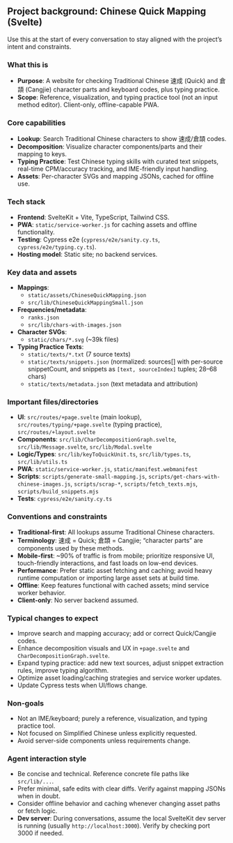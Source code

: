 ## Project background: Chinese Quick Mapping (Svelte)

Use this at the start of every conversation to stay aligned with the project’s intent and constraints.

### What this is

- **Purpose**: A website for checking Traditional Chinese 速成 (Quick) and 倉頡 (Cangjie) character parts and keyboard codes, plus typing practice.
- **Scope**: Reference, visualization, and typing practice tool (not an input method editor). Client-only, offline-capable PWA.

### Core capabilities

- **Lookup**: Search Traditional Chinese characters to show 速成/倉頡 codes.
- **Decomposition**: Visualize character components/parts and their mapping to keys.
- **Typing Practice**: Test Chinese typing skills with curated text snippets, real-time CPM/accuracy tracking, and IME-friendly input handling.
- **Assets**: Per-character SVGs and mapping JSONs, cached for offline use.

### Tech stack

- **Frontend**: SvelteKit + Vite, TypeScript, Tailwind CSS.
- **PWA**: `static/service-worker.js` for caching assets and offline functionality.
- **Testing**: Cypress e2e (`cypress/e2e/sanity.cy.ts`, `cypress/e2e/typing.cy.ts`).
- **Hosting model**: Static site; no backend services.

### Key data and assets

- **Mappings**:
  - `static/assets/ChineseQuickMapping.json`
  - `src/lib/ChineseQuickMappingSmall.json`
- **Frequencies/metadata**:
  - `ranks.json`
  - `src/lib/chars-with-images.json`
- **Character SVGs**:
  - `static/chars/*.svg` (~39k files)
- **Typing Practice Texts**:
  - `static/texts/*.txt` (7 source texts)
  - `static/texts/snippets.json` (normalized: sources[] with per-source snippetCount, and snippets as `[text, sourceIndex]` tuples; 28–68 chars)
  - `static/texts/metadata.json` (text metadata and attribution)

### Important files/directories

- **UI**: `src/routes/+page.svelte` (main lookup), `src/routes/typing/+page.svelte` (typing practice), `src/routes/+layout.svelte`
- **Components**: `src/lib/CharDecompositionGraph.svelte`, `src/lib/Message.svelte`, `src/lib/Modal.svelte`
- **Logic/Types**: `src/lib/keyToQuickUnit.ts`, `src/lib/types.ts`, `src/lib/utils.ts`
- **PWA**: `static/service-worker.js`, `static/manifest.webmanifest`
- **Scripts**: `scripts/generate-small-mapping.js`, `scripts/get-chars-with-chinese-images.js`, `scripts/scrap-*`, `scripts/fetch_texts.mjs`, `scripts/build_snippets.mjs`
- **Tests**: `cypress/e2e/sanity.cy.ts`

### Conventions and constraints

- **Traditional-first**: All lookups assume Traditional Chinese characters.
- **Terminology**: 速成 = Quick; 倉頡 = Cangjie; “character parts” are components used by these methods.
- **Mobile-first**: ~90% of traffic is from mobile; prioritize responsive UI, touch-friendly interactions, and fast loads on low-end devices.
- **Performance**: Prefer static asset fetching and caching; avoid heavy runtime computation or importing large asset sets at build time.
- **Offline**: Keep features functional with cached assets; mind service worker behavior.
- **Client-only**: No server backend assumed.

### Typical changes to expect

- Improve search and mapping accuracy; add or correct Quick/Cangjie codes.
- Enhance decomposition visuals and UX in `+page.svelte` and `CharDecompositionGraph.svelte`.
- Expand typing practice: add new text sources, adjust snippet extraction rules, improve typing algorithm.
- Optimize asset loading/caching strategies and service worker updates.
- Update Cypress tests when UI/flows change.

### Non-goals

- Not an IME/keyboard; purely a reference, visualization, and typing practice tool.
- Not focused on Simplified Chinese unless explicitly requested.
- Avoid server-side components unless requirements change.

### Agent interaction style

- Be concise and technical. Reference concrete file paths like `src/lib/...`.
- Prefer minimal, safe edits with clear diffs. Verify against mapping JSONs when in doubt.
- Consider offline behavior and caching whenever changing asset paths or fetch logic.
- **Dev server**: During conversations, assume the local SvelteKit dev server is running (usually `http://localhost:3000`). Verify by checking port 3000 if needed.
